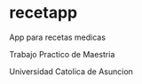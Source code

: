# recetapp

App para recetas medicas

Trabajo Practico de Maestria 

Universidad Catolica de Asuncion
